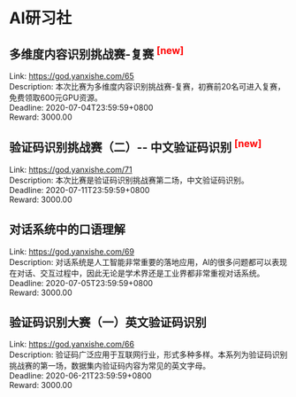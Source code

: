 # AI研习社



## 多维度内容识别挑战赛-复赛 <sup style="color:red">[new]<sup>  

Link: https://god.yanxishe.com/65  
Description: 本次比赛为多维度内容识别挑战赛-复赛，初赛前20名可进入复赛，免费领取600元GPU资源。  
Deadline: 2020-07-04T23:59:59+0800  
Reward: 3000.00  


## 验证码识别挑战赛（二）-- 中文验证码识别 <sup style="color:red">[new]<sup>  

Link: https://god.yanxishe.com/71  
Description: 本次比赛是验证码识别挑战赛第二场，中文验证码识别。  
Deadline: 2020-07-11T23:59:59+0800  
Reward: 3000.00  


## 对话系统中的口语理解

Link: https://god.yanxishe.com/69  
Description: 对话系统是人工智能非常重要的落地应用，AI的很多问题都可以表现在对话、交互过程中，因此无论是学术界还是工业界都非常重视对话系统。  
Deadline: 2020-07-05T23:59:59+0800  
Reward: 3000.00  


## 验证码识别大赛（一）英文验证码识别

Link: https://god.yanxishe.com/66  
Description: 验证码广泛应用于互联网行业，形式多种多样。本系列为验证码识别挑战赛的第一场，数据集内验证码内容为常见的英文字母。  
Deadline: 2020-06-21T23:59:59+0800  
Reward: 3000.00  

